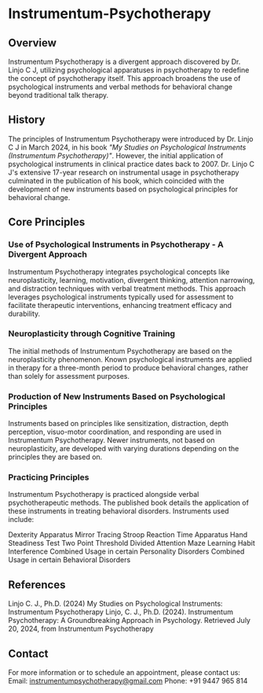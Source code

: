 # Instrumentum-Psychotherapy

## Overview

Instrumentum Psychotherapy is a divergent approach discovered by Dr. Linjo C J, utilizing psychological apparatuses in psychotherapy to redefine the concept of psychotherapy itself. This approach broadens the use of psychological instruments and verbal methods for behavioral change beyond traditional talk therapy.

## History

The principles of Instrumentum Psychotherapy were introduced by Dr. Linjo C J in March 2024, in his book *"My Studies on Psychological Instruments (Instrumentum Psychotherapy)"*. However, the initial application of psychological instruments in clinical practice dates back to 2007. Dr. Linjo C J's extensive 17-year research on instrumental usage in psychotherapy culminated in the publication of his book, which coincided with the development of new instruments based on psychological principles for behavioral change.

## Core Principles

### Use of Psychological Instruments in Psychotherapy - A Divergent Approach

Instrumentum Psychotherapy integrates psychological concepts like neuroplasticity, learning, motivation, divergent thinking, attention narrowing, and distraction techniques with verbal treatment methods. This approach leverages psychological instruments typically used for assessment to facilitate therapeutic interventions, enhancing treatment efficacy and durability.

### Neuroplasticity through Cognitive Training

The initial methods of Instrumentum Psychotherapy are based on the neuroplasticity phenomenon. Known psychological instruments are applied in therapy for a three-month period to produce behavioral changes, rather than solely for assessment purposes.

### Production of New Instruments Based on Psychological Principles

Instruments based on principles like sensitization, distraction, depth perception, visuo-motor coordination, and responding are used in Instrumentum Psychotherapy. Newer instruments, not based on neuroplasticity, are developed with varying durations depending on the principles they are based on.

### Practicing Principles

Instrumentum Psychotherapy is practiced alongside verbal psychotherapeutic methods. The published book details the application of these instruments in treating behavioral disorders. Instruments used include:

Dexterity Apparatus
Mirror Tracing
Stroop
Reaction Time Apparatus
Hand Steadiness Test
Two Point Threshold
Divided Attention
Maze Learning
Habit Interference
Combined Usage in certain Personality Disorders
Combined Usage in certain Behavioral Disorders

## References
Linjo C. J., Ph.D. (2024) My Studies on Psychological Instruments: Instrumentum Psychotherapy
Linjo, C. J., Ph.D. (2024). Instrumentum Psychotherapy: A Groundbreaking Approach in Psychology. Retrieved July 20, 2024, from Instrumentum Psychotherapy

## Contact

For more information or to schedule an appointment, please contact us:
Email: instrumentumpsychotherapy@gmail.com
Phone: +91 9447 965 814
